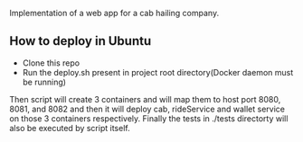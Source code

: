 Implementation of a web app for a cab hailing company.

## How to deploy in Ubuntu

* Clone this repo
* Run the deploy.sh present in project root directory(Docker daemon must be running)

Then script will create 3 containers and will map them to host port 8080, 8081, and 8082 and then it will deploy cab, rideService and wallet service on those 3 containers respectively. Finally the tests in ./tests directorty will also be executed by script itself.
